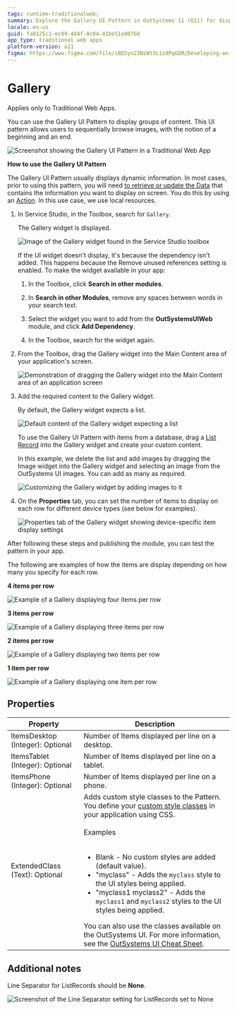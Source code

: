 ```yaml
---
tags: runtime-traditionalweb; 
summary: Explore the Gallery UI Pattern in OutSystems 11 (O11) for displaying content groups in Traditional Web Apps.
locale: en-us
guid: fa8125c1-ec09-4d4f-8c84-41be51e007b8
app_type: traditional web apps
platform-version: o11
figma: https://www.figma.com/file/iBD5yo23NiW53L1zdPqGGM/Developing-an-Application?type=design&node-id=245%3A73&mode=design&t=u4ANW5BJS7Flsdmg-1
---
```


# Gallery

<div class="info" markdown="1">

Applies only to Traditional Web Apps.

</div>

You can use the Gallery UI Pattern to display groups of content. This UI pattern allows users to sequentially browse images, with the notion of a beginning and an end. 

![Screenshot showing the Gallery UI Pattern in a Traditional Web App](images/gallery-7-ss.png "Gallery UI Pattern Overview")

**How to use the Gallery UI Pattern**

The Gallery UI Pattern usually displays dynamic information. In most cases, prior to using this pattern, you will need [to retrieve or update the Data](../../../../data/intro.md) that contains the information you want to display on screen. You do this by using an [Action](../../../../logic/action-web.md). In this use case, we use local resources.

1. In Service Studio, in the Toolbox, search for `Gallery`. 

    The Gallery widget is displayed.

    ![Image of the Gallery widget found in the Service Studio toolbox](images/gallery-8-ss.png "Gallery Widget in Service Studio")

    If the UI widget doesn't display, it's because the dependency isn't added. This happens because the Remove unused references setting is enabled. To make the widget available in your app:

    1. In the Toolbox, click **Search in other modules**.

    1. In **Search in other Modules**, remove any spaces between words in your search text.
    
    1. Select the widget you want to add from the **OutSystemsUIWeb** module, and click **Add Dependency**. 
    
    1. In the Toolbox, search for the widget again.

1. From the Toolbox, drag the Gallery widget into the Main Content area of your application's screen.

    ![Demonstration of dragging the Gallery widget into the Main Content area of an application screen](images/gallery-9-ss.png "Dragging Gallery Widget")

1. Add the required content to the Gallery widget. 

    By default, the Gallery widget expects a list.

    ![Default content of the Gallery widget expecting a list](images/gallery-1-ss.png "Default Gallery Widget Content")

     To use the Gallery UI Pattern with items from a database, drag a [List Record](<../../../../../ref/lang/auto/class-list-records-widget.md>) into the Gallery widget and create your custom content. 

    In this example, we delete the list and add images by dragging the Image widget into the Gallery widget and selecting an image from the OutSystems UI images. You can add as many as required.

    ![Customizing the Gallery widget by adding images to it](images/gallery-10-ss.png "Customizing Gallery Widget with Images")

1. On the **Properties** tab, you can set the number of items to display on each row for different device types (see below for examples).
    
    ![Properties tab of the Gallery widget showing device-specific item display settings](images/gallery-6-ss.png "Gallery Properties Tab")

After following these steps and publishing the module, you can test the pattern in your app.

The following are examples of how the items are display depending on how many you specify for each row.

**4 items per row**

![Example of a Gallery displaying four items per row](images/gallery-11-ss.png "Gallery with 4 Items Per Row")

**3 items per row**
    
![Example of a Gallery displaying three items per row](images/gallery-12-ss.png "Gallery with 3 Items Per Row")

**2 items per row**

![Example of a Gallery displaying two items per row](images/gallery-13-ss.png "Gallery with 2 Items Per Row")

**1 item per row**

![Example of a Gallery displaying one item per row](images/gallery-14-ss.png "Gallery with 1 Item Per Row")

## Properties

| **Property**                     | **Description**                                                                                                                                                                                                                                                                                                                                                                                                                                                                                                                                                                                                                    |
|----------------------------------|------------------------------------------------------------------------------------------------------------------------------------------------------------------------------------------------------------------------------------------------------------------------------------------------------------------------------------------------------------------------------------------------------------------------------------------------------------------------------------------------------------------------------------------------------------------------------------------------------------------------------------|
| ItemsDesktop (Integer): Optional | Number of Items displayed per line on a desktop.                                                                                                                                                                                                                                                                                                                                                                                                                                                                                                                                                                                   |
| ItemsTablet (Integer): Optional  | Number of Items displayed per line on a tablet.                                                                                                                                                                                                                                                                                                                                                                                                                                                                                                                                                                                    |
| ItemsPhone (Integer): Optional   | Number of Items displayed per line on a phone.                                                                                                                                                                                                                                                                                                                                                                                                                                                                                                                                                                                     |
| ExtendedClass (Text): Optional   | Adds custom style classes to the Pattern. You define your [custom style classes](../../../look-feel/css.md) in your application using CSS.<br/><br/>Examples<br/><br/> <ul><li>Blank - No custom styles are added (default value).</li><li>"myclass" - Adds the ``myclass`` style to the UI styles being applied.</li><li>"myclass1 myclass2" - Adds the ``myclass1`` and ``myclass2`` styles to the UI styles being applied.</li></ul>You can also use the classes available on the OutSystems UI. For more information, see the [OutSystems UI Cheat Sheet](https://outsystemsui.outsystems.com/OutSystemsUIWebsite/CheatSheet). |

## Additional notes

Line Separator for ListRecords should be **None**.

   ![Screenshot of the Line Separator setting for ListRecords set to None](images/gallery-2-ss.png "Line Separator Setting for ListRecords")
